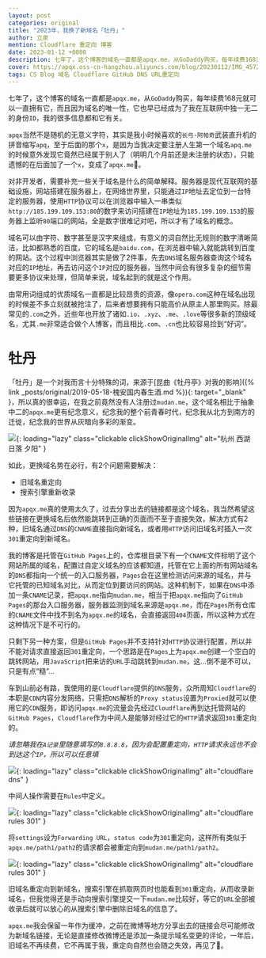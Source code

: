 ```yaml
---
layout: post
categories: original
title: "2023年，我换了新域名「牡丹」"
author: 立泉
mention: Cloudflare 重定向 博客
date: 2023-01-12 +0800
description: 七年了，这个博客的域名一直都是apqx.me，从GoDaddy购买，每年续费168元就可以一直拥有它，而且因为域名的唯一性，它也早已经成为了我在互联网中独一无二的身份ID，我的很多信息都和它有关。
cover: https://apqx.oss-cn-hangzhou.aliyuncs.com/blog/20230112/IMG_4572_thumb.jpg
tags: CS Blog 域名 Cloudflare GitHub DNS URL重定向
---
```


七年了，这个博客的域名一直都是`apqx.me`，从`GoDaddy`购买，每年续费168元就可以一直拥有它，而且因为域名的唯一性，它也早已经成为了我在互联网中独一无二的身份`ID`，我的很多信息都和它有关。

`apqx`当然不是随机的无意义字符，其实是我小时候喜欢的`长弓·阿帕奇`武装直升机的拼音缩写`apq`，至于后面的那个`x`，是因为当我决定要注册人生第一个域名`apq.me`的时候意外发现它竟然已经属于别人了（明明几个月前还是未注册的状态），只能遗憾的在后面加了一个`x`，变成了`apqx.me`🙁。

对非开发者，需要补充一些关于域名是什么的简单解释。服务器是现代互联网的基础设施，网站搭建在服务器上，在网络世界里，只能通过`IP`地址去定位到一台特定的服务器，使用`HTTP`协议可以在浏览器中输入一串类似`http://185.199.109.153:80`的数字来访问搭建在`IP`地址为`185.199.109.153`的服务器上监听`80`端口的网站，全是数字很难记对吧，所以才有了域名的概念。

域名可以由字符、数字甚至是汉字来组成，有意义的词自然比无规则的数字清晰简洁，比如都熟悉的百度，它的域名是`baidu.com`，在浏览器中输入就能跳转到百度的网站。这个过程中浏览器其实是做了2件事，先去`DNS`域名服务器查询这个域名对应的`IP`地址，再去访问这个`IP`对应的服务器，当然中间会有很多复杂的细节需要更多协议来处理，但简单来说，域名起到的就是这个作用。

由常用词组成的优质域名一直都是比较昂贵的资源，像`opera.com`这种在域名出现的时候差不多立刻就被抢注了，后来者想要拥有只能高价从原主人那里购买。除最常见的`.com`之外，近些年也开放了诸如`.io`、`.xyz`、`.me`、`.love`等很多新的顶级域名，尤其`.me`非常适合做个人博客，而且相比`.com`、`.cn`也比较容易捡到“好词”。

# 牡丹

「牡丹」是一个对我而言十分特殊的词，来源于[昆曲《牡丹亭》对我的影响]({% link _posts/original/2019-05-18-槐安国内春生酒.md %}){: target="_blank" }，所以真的很幸运，在我之前竟然没有人注册过`mudan.me`，这个域名相比于抽象中二的`apqx.me`更有纪念意义，纪念我的整个前青春时代，纪念我从北方到南方的迁徙，纪念我的世界从灰暗向多彩的渐变。

![](https://apqx.oss-cn-hangzhou.aliyuncs.com/blog/20230112/IMG_4572_thumb.jpg){: loading="lazy" class="clickable clickShowOriginalImg" alt="杭州 西湖 日落 夕阳" }

如此，更换域名势在必行，有2个问题需要解决：

* 旧域名重定向
* 搜索引擎重新收录

因为`apqx.me`真的使用太久了，过去分享出去的链接都是这个域名，我当然希望这些链接在更换域名后依然能跳转到正确的页面而不至于直接失效，解决方式有2种，旧域名通过`DNS`的`CNAME`直接指向新域名，或者用`HTTP`访问旧域名时插入一次`301`重定向到新域名。

我的博客是托管在`GitHub Pages`上的，仓库根目录下有一个`CNAME`文件标明了这个网站所属的域名，配置过自定义域名的应该都知道，托管在它上面的所有网站域名的`DNS`都指向一个统一的入口服务器，`Pages`会在这里检测访问来源的域名，并与它托管的已知域名对比，从而定位到要访问的网站。这种机制下，如果在`DNS`中添加一条`CNAME`记录，把`apqx.me`指向`mudan.me`，相当于把`apqx.me`指向了`GitHub Pages`的那台入口服务器，服务器监测到域名来源是`apqx.me`，而在`Pages`所有仓库的`CNAME`文件中找不到名为`apqx.me`的域名，会直接返回`404`页面，所以这种方式在这种情况下是不可行的。

只剩下另一种方案，但是`GitHub Pages`并不支持针对`HTTP`协议进行配置，所以并不能对请求直接返回`301`重定向，一个思路是在`Pages`上为`apqx.me`创建一个空白的跳转网站，用`JavaScript`把来访的`URL`手动跳转到`mudan.me`，这...倒不是不可以，只是有点“糙”...

车到山前必有路，我使用的是`Cloudflare`提供的`DNS`服务，众所周知`Cloudflare`的本职是`CDN`内容分发网络，只需把`DNS`解析的`Proxy status`设置为`Proxied`就可以使用它的`CDN`服务，即访问`apqx.me`的流量会先经过`Cloudflare`再到达托管网站的`GitHub Pages`，`Cloudflare`作为中间人是能够对经过它的`HTTP`请求返回`301`重定向的。

*请忽略我在`A记录`里随意填写的`8.8.8.8`，因为会配置重定向，`HTTP`请求永远也不会到达这个`IP`，所以可以任意填*

![](https://apqx.oss-cn-hangzhou.aliyuncs.com/blog/20230112/cloudflare_dns.webp){: loading="lazy" class="clickable clickShowOriginalImg" alt="cloudflare dns" }

中间人操作需要在`Rules`中定义。

![](https://apqx.oss-cn-hangzhou.aliyuncs.com/blog/20230112/cloudflare_page_rules.webp){: loading="lazy" class="clickable clickShowOriginalImg" alt="cloudflare rules 301" }

将`settings`设为`Forwarding URL`，`status code`为`301`重定向，这样所有类似于`apqx.me/path1/path2`的请求都会被重定向到`mudan.me/path1/path2`。

![](https://apqx.oss-cn-hangzhou.aliyuncs.com/blog/20230112/cloudflare_page_rules_301.webp){: loading="lazy" class="clickable clickShowOriginalImg" alt="cloudflare rules 301" }

旧域名重定向到新域名，搜索引擎在抓取网页时也能看到`301`重定向，从而收录新域名，但我觉得还是手动向搜索引擎提交一下`mudan.me`比较好，等它的`URL`全部被收录后就可以放心的从搜索引擎中删除旧域名的信息了。

`apqx.me`我会保留一年作为缓冲，之前在微博等地方分享出去的链接会尽可能修改为新域名链接，无论是直接修改微博还是添加一条提示域名变更的评论，一年后，旧域名不再续费，它不再属于我，重定向自然也会随之失效，再见了👋。
